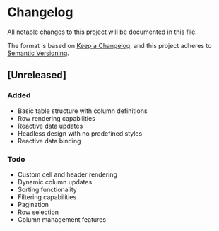 # Changelog

All notable changes to this project will be documented in this file.

The format is based on [Keep a Changelog](https://keepachangelog.com/en/1.0.0/),
and this project adheres to [Semantic Versioning](https://semver.org/spec/v2.0.0.html).

## [Unreleased]

### Added
- Basic table structure with column definitions
- Row rendering capabilities
- Reactive data updates
- Headless design with no predefined styles
- Reactive data binding

### Todo
- Custom cell and header rendering
- Dynamic column updates
- Sorting functionality
- Filtering capabilities
- Pagination
- Row selection
- Column management features